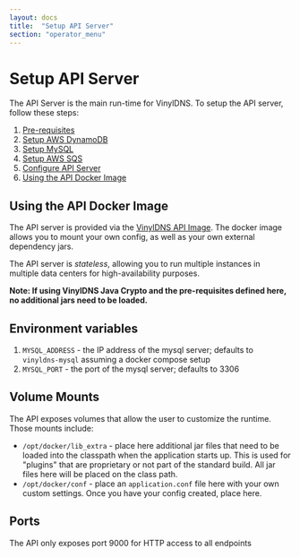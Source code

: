 ```yaml
---
layout: docs
title:  "Setup API Server"
section: "operator_menu"
---
```


# Setup API Server
The API Server is the main run-time for VinylDNS.  To setup the API server, follow these steps:

1. [Pre-requisites](pre)
1. [Setup AWS DynamoDB](setup-dynamodb)
1. [Setup MySQL](setup-mysql)
1. [Setup AWS SQS](setup-sqs)
1. [Configure API Server](config-api)
1. [Using the API Docker Image](#using-the-api-docker-image)

## Using the API Docker Image
The API server is provided via the [VinylDNS API Image](https://hub.docker.com/r/vinyldns/api/).
The docker image allows you to mount your own config, as well as your own external dependency jars.

The API server is _stateless_, allowing you to run multiple instances in multiple data centers for high-availability
purposes.

**Note: If using VinylDNS Java Crypto and the pre-requisites defined here, no additional jars need to be loaded.**

## Environment variables
1. `MYSQL_ADDRESS` - the IP address of the mysql server; defaults to `vinyldns-mysql` assuming a docker compose setup
1. `MYSQL_PORT` - the port of the mysql server; defaults to 3306

## Volume Mounts
The API exposes volumes that allow the user to customize the runtime.  Those mounts include:

* `/opt/docker/lib_extra` - place here additional jar files that need to be loaded into the classpath when the application starts up.
This is used for "plugins" that are proprietary or not part of the standard build.  All jar files here will be placed on the class path.
* `/opt/docker/conf` - place an `application.conf` file here with your own custom settings.  Once you have your config created,
place here.

## Ports
The API only exposes port 9000 for HTTP access to all endpoints
